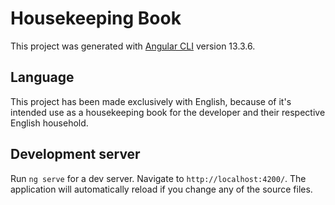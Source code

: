 # Housekeeping Book

This project was generated with [Angular CLI](https://github.com/angular/angular-cli) version 13.3.6.

## Language
This project has been made exclusively with English, because of it's intended use as a housekeeping book for the developer and their respective English household.

## Development server

Run `ng serve` for a dev server. Navigate to `http://localhost:4200/`. The application will automatically reload if you change any of the source files.
